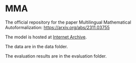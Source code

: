 # MMA
The official repository for the paper Multilingual Mathematical Autoformalization: https://arxiv.org/abs/2311.03755

The model is hosted at [Internet Archive](https://archive.org/details/mma_33b_params).

The data are in the data folder.

The evaluation results are in the evaluation folder.
